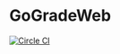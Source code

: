 # GoGradeWeb

[![Circle CI](https://circleci.com/gh/GoGradeMe/WebApp.png?style=badge)](https://circleci.com/gh/GoGradeMe/WebApp)
